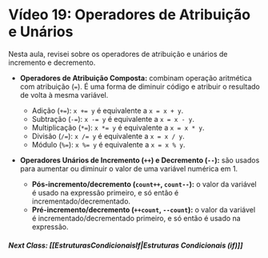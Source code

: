 # Vídeo 19: Operadores de Atribuição e Unários

Nesta aula, revisei sobre os operadores de atribuição e unários de incremento e decremento.

* **Operadores de Atribuição Composta:** combinam operação aritmética com atribuição (`=`). É uma forma de diminuir código e atribuir o resultado de volta à mesma variável.
    * Adição (`+=`): `x += y` é equivalente a `x = x + y`.
    * Subtração (`-=`): `x -= y` é equivalente a `x = x - y`.
    * Multiplicação (`*=`): `x *= y` é equivalente a `x = x * y`.
    * Divisão (`/=`): `x /= y` é equivalente a `x = x / y`.
    * Módulo (`%=`): `x %= y` é equivalente a `x = x % y`.
    
* **Operadores Unários de Incremento (`++`) e Decremento (`--`):** são usados para aumentar ou diminuir o valor de uma variável numérica em 1.
    * **Pós-incremento/decremento (`count++`, `count--`):** o valor da variável é usado na expressão primeiro, e só então é incrementado/decrementado.
    * **Pré-incremento/decremento (`++count`, `--count`):** o valor da variável é incrementado/decrementado primeiro, e só então é usado na expressão.

##### Next Class: [[EstruturasCondicionaisIf|Estruturas Condicionais (if)]]



